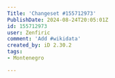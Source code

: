 ```yaml
---
Title: 'Changeset #155712973'
PublishDate: 2024-08-24T20:05:01Z
id: 155712973
user: Zenfiric
comment: 'Add #wikidata'
created_by: iD 2.30.2
tags:
- Montenegro

---
```

